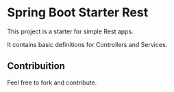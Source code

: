 # Spring Boot Starter Rest

This project is a starter for simple Rest apps.

It contains basic definitions for Controllers and Services.

## Contribuition

Feel free to fork and contribute.
